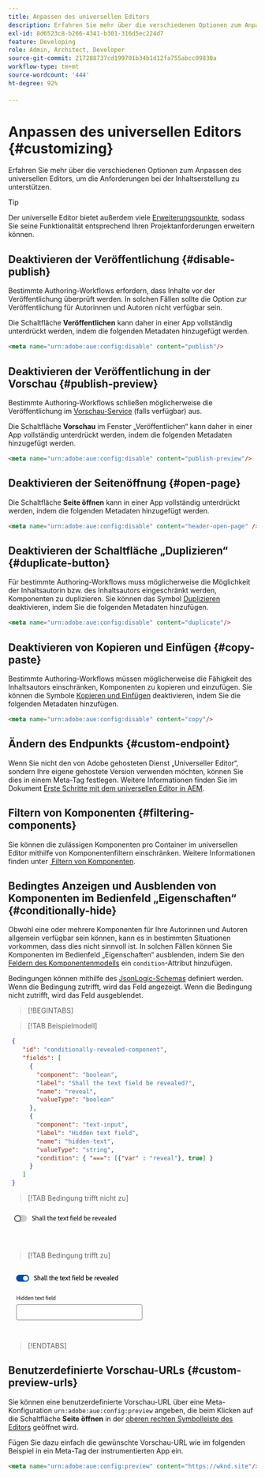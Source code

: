 ```yaml
---
title: Anpassen des universellen Editors
description: Erfahren Sie mehr über die verschiedenen Optionen zum Anpassen des universellen Editors, um die Anforderungen bei der Inhaltserstellung zu unterstützen.
exl-id: 8d6523c8-b266-4341-b301-316d5ec224d7
feature: Developing
role: Admin, Architect, Developer
source-git-commit: 217288737cd199701b34b1d12fa755abcc09830a
workflow-type: tm+mt
source-wordcount: '444'
ht-degree: 92%

---
```



# Anpassen des universellen Editors {#customizing}

Erfahren Sie mehr über die verschiedenen Optionen zum Anpassen des universellen Editors, um die Anforderungen bei der Inhaltserstellung zu unterstützen.

>[!TIP]
>
>Der universelle Editor bietet außerdem viele [Erweiterungspunkte](/help/implementing/universal-editor/extending.md), sodass Sie seine Funktionalität entsprechend Ihren Projektanforderungen erweitern können.

## Deaktivieren der Veröffentlichung {#disable-publish}

Bestimmte Authoring-Workflows erfordern, dass Inhalte vor der Veröffentlichung überprüft werden. In solchen Fällen sollte die Option zur Veröffentlichung für Autorinnen und Autoren nicht verfügbar sein.

Die Schaltfläche **Veröffentlichen** kann daher in einer App vollständig unterdrückt werden, indem die folgenden Metadaten hinzugefügt werden.

```html
<meta name="urn:adobe:aue:config:disable" content="publish"/>
```

## Deaktivieren der Veröffentlichung in der Vorschau {#publish-preview}

Bestimmte Authoring-Workflows schließen möglicherweise die Veröffentlichung im [Vorschau-Service](/help/sites-cloud/authoring/sites-console/previewing-content.md) (falls verfügbar) aus.

Die Schaltfläche **Vorschau** im Fenster „Veröffentlichen“ kann daher in einer App vollständig unterdrückt werden, indem die folgenden Metadaten hinzugefügt werden.

```html
<meta name="urn:adobe:aue:config:disable" content="publish-preview"/>
```

## Deaktivieren der Seitenöffnung {#open-page}

Die Schaltfläche **Seite öffnen** kann in einer App vollständig unterdrückt werden, indem die folgenden Metadaten hinzugefügt werden.

```html
<meta name="urn:adobe:aue:config:disable" content="header-open-page" />
```

## Deaktivieren der Schaltfläche „Duplizieren“ {#duplicate-button}

Für bestimmte Authoring-Workflows muss möglicherweise die Möglichkeit der Inhaltsautorin bzw. des Inhaltsautors eingeschränkt werden, Komponenten zu duplizieren. Sie können das Symbol [Duplizieren](/help/sites-cloud/authoring/universal-editor/navigation.md#duplicate) deaktivieren, indem Sie die folgenden Metadaten hinzufügen.

```html
<meta name="urn:adobe:aue:config:disable" content="duplicate"/>
```

## Deaktivieren von Kopieren und Einfügen {#copy-paste}

Bestimmte Authoring-Workflows müssen möglicherweise die Fähigkeit des Inhaltsautors einschränken, Komponenten zu kopieren und einzufügen. Sie können die Symbole [Kopieren und Einfügen](/help/sites-cloud/authoring/universal-editor/authoring.md#copy-paste) deaktivieren, indem Sie die folgenden Metadaten hinzufügen.

```html
<meta name="urn:adobe:aue:config:disable" content="copy"/>
```

## Ändern des Endpunkts {#custom-endpoint}

Wenn Sie nicht den von Adobe gehosteten Dienst „Universeller Editor“, sondern Ihre eigene gehostete Version verwenden möchten, können Sie dies in einem Meta-Tag festlegen. Weitere Informationen finden Sie im Dokument [Erste Schritte mit dem universellen Editor in AEM](/help/implementing/universal-editor/getting-started.md##configuration-settings).

## Filtern von Komponenten {#filtering-components}

Sie können die zulässigen Komponenten pro Container im universellen Editor mithilfe von Komponentenfiltern einschränken. Weitere Informationen finden unter [&#x200B; Filtern von Komponenten](/help/implementing/universal-editor/filtering.md).

## Bedingtes Anzeigen und Ausblenden von Komponenten im Bedienfeld „Eigenschaften“ {#conditionally-hide}

Obwohl eine oder mehrere Komponenten für Ihre Autorinnen und Autoren allgemein verfügbar sein können, kann es in bestimmten Situationen vorkommen, dass dies nicht sinnvoll ist. In solchen Fällen können Sie Komponenten im Bedienfeld „Eigenschaften“ ausblenden, indem Sie den [Feldern des Komponentenmodells](/help/implementing/universal-editor/field-types.md#fields) ein `condition`-Attribut hinzufügen.

Bedingungen können mithilfe des [JsonLogic-Schemas](https://jsonlogic.com/) definiert werden. Wenn die Bedingung zutrifft, wird das Feld angezeigt. Wenn die Bedingung nicht zutrifft, wird das Feld ausgeblendet.

>[!BEGINTABS]

>[!TAB Beispielmodell]

```json
 {
    "id": "conditionally-revealed-component",
    "fields": [
      {
        "component": "boolean",
        "label": "Shall the text field be revealed?",
        "name": "reveal",
        "valueType": "boolean"
      },
      {
        "component": "text-input",
        "label": "Hidden text field",
        "name": "hidden-text",
        "valueType": "string",
        "condition": { "===": [{"var" : "reveal"}, true] }
      }
    ]
 }
```

>[!TAB Bedingung trifft nicht zu]

![Ausgeblendetes Textfeld](assets/hidden.png)

>[!TAB Bedingung trifft zu]

![Eingeblendetes Textfeld](assets/shown.png)

>[!ENDTABS]

## Benutzerdefinierte Vorschau-URLs {#custom-preview-urls}

Sie können eine benutzerdefinierte Vorschau-URL über eine Meta-Konfiguration `urn:adobe:aue:config:preview` angeben, die beim Klicken auf die Schaltfläche **Seite öffnen** in der [oberen rechten Symbolleiste des Editors](/help/sites-cloud/authoring/universal-editor/navigation.md#universal-editor-toolbar) geöffnet wird.

Fügen Sie dazu einfach die gewünschte Vorschau-URL wie im folgenden Beispiel in ein Meta-Tag der instrumentierten App ein.

```html
<meta name="urn:adobe:aue:config:preview" content="https://wknd.site"/>
```
